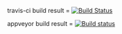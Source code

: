 travis-ci build result = [![Build Status]( https://travis-ci.com/AdemCatamak/cake-tutorials.svg?branch=basic-cake-tutorial-for-dotnet-webapi)](https://travis-ci.com/AdemCatamak/cake-tutorials/branches)


appveyor build result = [![Build status](https://ci.appveyor.com/api/projects/status/y00egohmogpj0934/branch/basic-cake-tutorial-for-dotnet-webapi?svg=true)](https://ci.appveyor.com/project/ademcatamak/cake-tutorials/branch/basic-cake-tutorial-for-dotnet-webapi)

